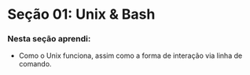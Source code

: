 # Seção 01: Unix & Bash

### Nesta seção aprendi:

- Como o Unix funciona, assim como a forma de interação via linha de comando.
